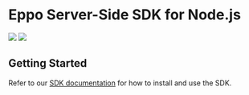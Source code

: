 # Eppo Server-Side SDK for Node.js

[![](https://img.shields.io/npm/v/@eppo/node-server-sdk)](https://www.npmjs.com/package/@eppo/node-server-sdk)
[![](https://img.shields.io/static/v1?label=GitHub+Pages&message=API+reference&color=00add8)](https://eppo-exp.github.io/node-server-sdk/node-server-sdk.html)

## Getting Started

Refer to our [SDK documentation](https://docs.geteppo.com/feature-flags/sdks/server-sdks/node) for how to install and use the SDK.
